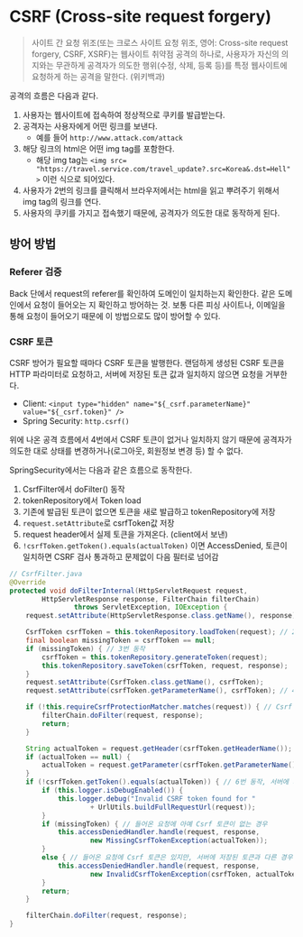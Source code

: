 # CSRF (Cross-site request forgery)

> 사이트 간 요청 위조(또는 크로스 사이트 요청 위조, 영어: Cross-site request forgery, CSRF, XSRF)는 웹사이트 취약점 공격의 하나로, 사용자가 자신의 의지와는 무관하게 공격자가 의도한 행위(수정, 삭제, 등록 등)를 특정 웹사이트에 요청하게 하는 공격을 말한다. (위키백과)

공격의 흐름은 다음과 같다.

1. 사용자는 웹사이트에 접속하여 정상적으로 쿠키를 발급받는다.
2. 공격자는 사용자에게 어떤 링크를 보낸다.
    - 예를 들어 `http://www.attack.com/attack`
3. 해당 링크의 html은 어떤 img tag를 포함한다.
    - 해당 img tag는 `<img src= "https://travel.service.com/travel_update?.src=Korea&.dst=Hell">` 이런 식으로 되어있다.
4. 사용자가 2번의 링크를 클릭해서 브라우저에서는 html을 읽고 뿌려주기 위해서 img tag의 링크를 연다.
5. 사용자의 쿠키를 가지고 접속했기 때문에, 공격자가 의도한 대로 동작하게 된다.

## 방어 방법

### Referer 검증

Back 단에서 request의 referer를 확인하여 도메인이 일치하는지 확인한다. 같은 도메인에서 요청이 들어오는 지 확인하고 방어하는 것. 보통 다른 피싱 사이트나, 이메일을 통해 요청이 들어오기 때문에 이 방법으로도 많이 방어할 수 있다.

### CSRF 토큰

CSRF 방어가 필요할 때마다 CSRF 토큰을 발행한다. 랜덤하게 생성된 CSRF 토큰을 HTTP 파라미터로 요청하고, 서버에 저장된 토큰 값과 일치하지 않으면 요청을 거부한다.

- Client: `<input type="hidden" name="${_csrf.parameterName}" value="${_csrf.token}" />`
- Spring Security: `http.csrf()`

위에 나온 공격 흐름에서 4번에서 CSRF 토큰이 없거나 일치하지 않기 때문에 공격자가 의도한 대로 상태를 변경하거나(로그아웃, 회원정보 변경 등) 할 수 없다.

SpringSecurity에서는 다음과 같은 흐름으로 동작한다.

1. CsrfFilter에서 doFilter() 동작
2. tokenRepository에서 Token load
3. 기존에 발급된 토큰이 없으면 토큰을 새로 발급하고 tokenRepository에 저장
4. `request.setAttribute`로 csrfToken값 저장
5. request header에서 실제 토큰을 가져온다. (client에서 보낸)
6. `!csrfToken.getToken().equals(actualToken)` 이면 AccessDenied, 토큰이 일치하면 CSRF 검사 통과하고 문제없이 다음 필터로 넘어감

```java
// CsrfFilter.java
@Override
protected void doFilterInternal(HttpServletRequest request,
        HttpServletResponse response, FilterChain filterChain)
                throws ServletException, IOException {
    request.setAttribute(HttpServletResponse.class.getName(), response);

    CsrfToken csrfToken = this.tokenRepository.loadToken(request); // 2번 동작
    final boolean missingToken = csrfToken == null;
    if (missingToken) { // 3번 동작
        csrfToken = this.tokenRepository.generateToken(request);
        this.tokenRepository.saveToken(csrfToken, request, response);
    }
    request.setAttribute(CsrfToken.class.getName(), csrfToken);
    request.setAttribute(csrfToken.getParameterName(), csrfToken); // 4번 동작

    if (!this.requireCsrfProtectionMatcher.matches(request)) { // Csrf 보호 대상인지 확인
        filterChain.doFilter(request, response);
        return;
    }

    String actualToken = request.getHeader(csrfToken.getHeaderName()); // 5번 동작
    if (actualToken == null) {
        actualToken = request.getParameter(csrfToken.getParameterName()); // header말고 parameter로 들어왔는지 확인
    }
    if (!csrfToken.getToken().equals(actualToken)) { // 6번 동작, 서버에 저장된 토큰과 일치하는지 확인
        if (this.logger.isDebugEnabled()) {
            this.logger.debug("Invalid CSRF token found for "
                    + UrlUtils.buildFullRequestUrl(request));
        }
        if (missingToken) { // 들어온 요청에 아예 Csrf 토큰이 없는 경우
            this.accessDeniedHandler.handle(request, response,
                    new MissingCsrfTokenException(actualToken));
        }
        else { // 들어온 요청에 Csrf 토큰은 있지만, 서버에 저장된 토큰과 다른 경우
            this.accessDeniedHandler.handle(request, response,
                    new InvalidCsrfTokenException(csrfToken, actualToken));
        }
        return;
    }

    filterChain.doFilter(request, response);
}
```
